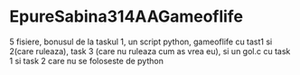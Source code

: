 # EpureSabina314AAGameoflife
5 fisiere, bonusul de la taskul 1, un script python, gameoflife cu tast1 si 2(care ruleaza), task 3 (care nu ruleaza cum as vrea eu), si un gol.c cu task 1 si task 2 care nu se foloseste de python
